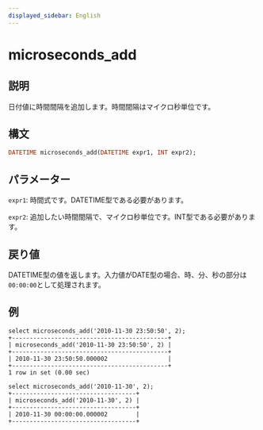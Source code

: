 ```yaml
---
displayed_sidebar: English
---
```


# microseconds_add

## 説明

日付値に時間間隔を追加します。時間間隔はマイクロ秒単位です。

## 構文

```Haskell
DATETIME microseconds_add(DATETIME expr1, INT expr2);
```

## パラメーター

`expr1`: 時間式です。DATETIME型である必要があります。

`expr2`: 追加したい時間間隔で、マイクロ秒単位です。INT型である必要があります。

## 戻り値

DATETIME型の値を返します。入力値がDATE型の場合、時、分、秒の部分は`00:00:00`として処理されます。

## 例

```Plain Text
select microseconds_add('2010-11-30 23:50:50', 2);
+--------------------------------------------+
| microseconds_add('2010-11-30 23:50:50', 2) |
+--------------------------------------------+
| 2010-11-30 23:50:50.000002                 |
+--------------------------------------------+
1 row in set (0.00 sec)

select microseconds_add('2010-11-30', 2);
+-----------------------------------+
| microseconds_add('2010-11-30', 2) |
+-----------------------------------+
| 2010-11-30 00:00:00.000002        |
+-----------------------------------+
```
